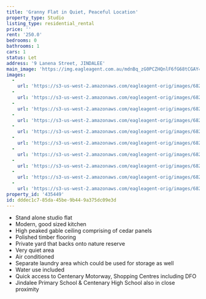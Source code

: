 ```yaml
---
title: 'Granny Flat in Quiet, Peaceful Location'
property_type: Studio
listing_type: residential_rental
price: ''
rent: '250.0'
bedrooms: 0
bathrooms: 1
cars: 1
status: Let
address: '9 Lanena Street, JINDALEE'
main_image: 'https://img.eagleagent.com.au/mdnBq_zG0PCZHQnlF6fG68tCGAY=/1280x854/smart/https://s3-us-west-2.amazonaws.com/eagleagent-orig/images/6824505/408670743-image-M.jpg'
images:
  -
    url: 'https://s3-us-west-2.amazonaws.com/eagleagent-orig/images/6824514/408670743-image-I.jpg'
  -
    url: 'https://s3-us-west-2.amazonaws.com/eagleagent-orig/images/6824513/408670743-image-H.jpg'
  -
    url: 'https://s3-us-west-2.amazonaws.com/eagleagent-orig/images/6824512/408670743-image-G.jpg'
  -
    url: 'https://s3-us-west-2.amazonaws.com/eagleagent-orig/images/6824511/408670743-image-F.jpg'
  -
    url: 'https://s3-us-west-2.amazonaws.com/eagleagent-orig/images/6824510/408670743-image-E.jpg'
  -
    url: 'https://s3-us-west-2.amazonaws.com/eagleagent-orig/images/6824509/408670743-image-D.jpg'
  -
    url: 'https://s3-us-west-2.amazonaws.com/eagleagent-orig/images/6824508/408670743-image-C.jpg'
  -
    url: 'https://s3-us-west-2.amazonaws.com/eagleagent-orig/images/6824507/408670743-image-B.jpg'
  -
    url: 'https://s3-us-west-2.amazonaws.com/eagleagent-orig/images/6824506/408670743-image-A.jpg'
  -
    url: 'https://s3-us-west-2.amazonaws.com/eagleagent-orig/images/6824505/408670743-image-M.jpg'
property_id: '435449'
id: dddec1c7-85da-45be-9b44-9a375dc09e3d
---
```

*  Stand alone studio flat
*  Modern, good sized kitchen
*  High peaked gable ceiling comprising of cedar panels
*  Polished timber flooring
*  Private yard that backs onto nature reserve
*  Very quiet area
*  Air conditioned
*  Separate laundry area which could be used for storage as well
*  Water use included
*  Quick access to Centenary Motorway, Shopping Centres including DFO
*  Jindalee Primary School & Centenary High School also in close proximity